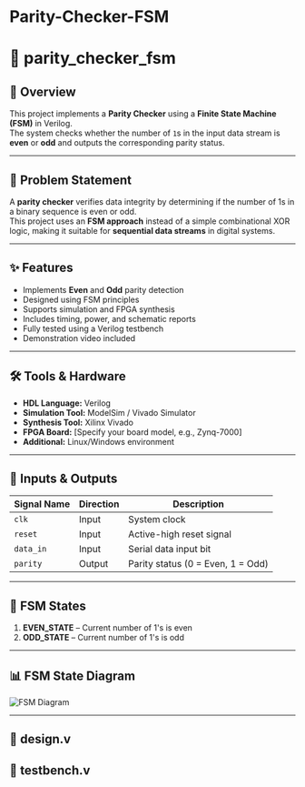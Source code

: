 # Parity-Checker-FSM

# 🎯 parity_checker_fsm

## 📌 Overview
This project implements a **Parity Checker** using a **Finite State Machine (FSM)** in Verilog.  
The system checks whether the number of `1`s in the input data stream is **even** or **odd** and outputs the corresponding parity status.

---

## 📝 Problem Statement
A **parity checker** verifies data integrity by determining if the number of 1s in a binary sequence is even or odd.  
This project uses an **FSM approach** instead of a simple combinational XOR logic, making it suitable for **sequential data streams** in digital systems.

---

## ✨ Features
- Implements **Even** and **Odd** parity detection
- Designed using FSM principles
- Supports simulation and FPGA synthesis
- Includes timing, power, and schematic reports
- Fully tested using a Verilog testbench
- Demonstration video included

---

## 🛠 Tools & Hardware
- **HDL Language:** Verilog
- **Simulation Tool:** ModelSim / Vivado Simulator
- **Synthesis Tool:** Xilinx Vivado
- **FPGA Board:** [Specify your board model, e.g., Zynq-7000]
- **Additional:** Linux/Windows environment

---

## 🔌 Inputs & Outputs
| Signal Name | Direction | Description |
|-------------|-----------|-------------|
| `clk`       | Input     | System clock |
| `reset`     | Input     | Active-high reset signal |
| `data_in`   | Input     | Serial data input bit |
| `parity`    | Output    | Parity status (0 = Even, 1 = Odd) |

---

## 🔄 FSM States
1. **EVEN_STATE** – Current number of 1's is even
2. **ODD_STATE** – Current number of 1's is odd

---

## 📊 FSM State Diagram
![FSM Diagram](images/fsm_diagram.png)

---


## 📂 design.v


## 📂 testbench.v







